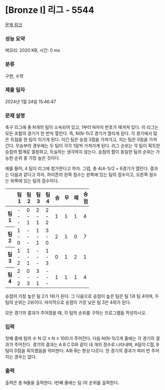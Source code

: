 # [Bronze I] 리그 - 5544 

[문제 링크](https://www.acmicpc.net/problem/5544) 

### 성능 요약

메모리: 2020 KB, 시간: 0 ms

### 분류

구현, 수학

### 제출 일자

2024년 1월 24일 15:46:47

### 문제 설명

<p>축구 리그에 총 N개의 팀이 소속되어 있고, 1부터 N까지 번호가 매겨져 있다. 이 리그는 모든 조합의 경기가 한 번씩 열린다. 즉, N(N-1)/2 경기가 열리게 된다. 각 경기에서 많은 득점을 한 팀이 이기게 된다. 이긴 팀은 승점 3점을 가져가고, 지는 팀은 0점을 가져간다. 무승부의 경우에는 두 팀이 각각 1점씩 가져가게 된다. 리그 순위는 각 팀이 획득한 승점의 합계로 결정하고, 득실차는 생각하지 않는다. 승점의 합이 동일한 팀의 순위는 가능한 순위 중 가장 높은 것이다.</p>

<p>예를 들어, 4 팀이 리그에 참가한다고 하자. 그럼, 총 4(4-1)/2 = 6경기가 열린다. 결과는 다음과 같다고 하자. 하이픈의 왼쪽 점수는 왼쪽에 있는 팀의 점수이고, 오른쪽 점수는 위쪽에 있는 팀의 점수이다.</p>

<table class="table table-bordered" style="width:54%">
	<thead>
		<tr>
			<th style="width:6%"> </th>
			<th style="width:6%">팀 1</th>
			<th style="width:6%">팀 2</th>
			<th style="width:6%">팀 3</th>
			<th style="width:6%">팀 4</th>
			<th style="width:6%">승</th>
			<th style="width:6%">무</th>
			<th style="width:6%">패</th>
			<th style="width:6%">승점</th>
		</tr>
	</thead>
	<tbody>
		<tr>
			<th>팀 1</th>
			<td>---</td>
			<td>0 - 1</td>
			<td>2 - 1</td>
			<td>2 - 2</td>
			<td>1</td>
			<td>1</td>
			<td>1</td>
			<td>4</td>
		</tr>
		<tr>
			<th>팀 2</th>
			<td>1 - 0</td>
			<td>---</td>
			<td>1 - 1</td>
			<td>3 - 0</td>
			<td>2</td>
			<td>1</td>
			<td>0</td>
			<td>7</td>
		</tr>
		<tr>
			<th>팀 3</th>
			<td>1 - 2</td>
			<td>1 - 1</td>
			<td>---</td>
			<td>1 - 3</td>
			<td>0</td>
			<td>1</td>
			<td>2</td>
			<td>1</td>
		</tr>
		<tr>
			<th>팀 4</th>
			<td>2 - 2</td>
			<td>0 - 3</td>
			<td>3 - 1</td>
			<td>---</td>
			<td>1</td>
			<td>1</td>
			<td>1</td>
			<td>4</td>
		</tr>
	</tbody>
</table>

<p>승점이 가장 높은 팀 2가 1위가 된다. 그 다음으로 승점이 높은 팀은 팀 1과 팀 4이며, 두 팀의 순위는 2위이다. 마지막으로 승점이 가장 낮은 팀 3은 4위가 된다.</p>

<p>모든 경기의 결과가 주어졌을 때, 각 팀의 순위를 구하는 프로그램을 작성하시오.</p>

### 입력 

 <p>첫째 줄에 팀의 수 N (2 ≤ N ≤ 100)가 주어진다. 다음 N(N-1)/2개 줄에는 각 경기의 결과가 주어진다. 경기의 결과는 A B C D와 같이 네 개의 정수로 나타내며, A팀이 C점, B팀이 D점을 획득했음을 의미한다. A와 B는 항상 다르다. 한 경기의 결과가 여러 번 주어지는 경우는 없다.</p>

### 출력 

 <p>출력은 총 N줄을 출력한다. i번째 줄에는 팀 i의 순위를 출력한다.</p>

